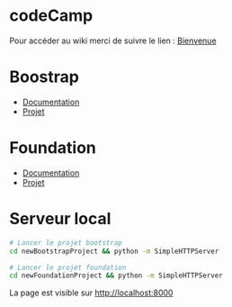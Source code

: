 codeCamp
========

Pour accéder au wiki merci de suivre le lien : <a href="https://github.com/vproust/codeCamp/wiki">Bienvenue</a>

Boostrap
========

- [Documentation](http://getbootstrap.com/getting-started/)
- [Projet](https://github.com/vproust/codeCamp/tree/master/newBootstrapProject)

Foundation
==========

- [Documentation](http://foundation.zurb.com/docs/)
- [Projet](https://github.com/vproust/codeCamp/tree/master/newFoundationProject)

Serveur local
=============
```bash
# Lancer le projet bootstrap
cd newBootstrapProject && python -m SimpleHTTPServer
```

```bash
# Lancer le projet foundation
cd newFoundationProject && python -m SimpleHTTPServer
```

La page est visible sur [http://localhost:8000](http://localhost:8000)